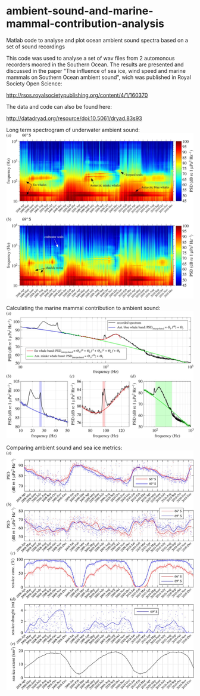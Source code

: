 # ambient-sound-and-marine-mammal-contribution-analysis
Matlab code to analyse and plot ocean ambient sound spectra based on a set of sound recordings

This code was used to analyse a set of wav files from  2 automonous recorders moored in the Southern Ocean. The results are presented and discussed in the paper "The influence of sea ice, wind speed and marine mammals on Southern Ocean ambient sound", wich was published in Royal Society Open Science:

http://rsos.royalsocietypublishing.org/content/4/1/160370

The data and code can also be found here:

http://datadryad.org/resource/doi:10.5061/dryad.83s93

Long term spectrogram of underwater ambient sound:
![](F4.large.jpg)

Calculating the marine mammal contribution to ambient sound:
![](F2.large.jpg)

Comparing ambient sound and sea ice metrics:
![](F7.large.jpg)

